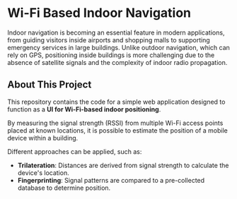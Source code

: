 # Wi-Fi Based Indoor Navigation

Indoor navigation is becoming an essential feature in modern applications, from guiding visitors inside airports and shopping malls to supporting emergency services in large buildings. Unlike outdoor navigation, which can rely on GPS, positioning inside buildings is more challenging due to the absence of satellite signals and the complexity of indoor radio propagation.

## About This Project

This repository contains the code for a simple web application designed to function as a **UI for Wi-Fi-based indoor positioning**.

By measuring the signal strength (RSSI) from multiple Wi-Fi access points placed at known locations, it is possible to estimate the position of a mobile device within a building.  

Different approaches can be applied, such as:

- **Trilateration**: Distances are derived from signal strength to calculate the device's location.
- **Fingerprinting**: Signal patterns are compared to a pre-collected database to determine position.

